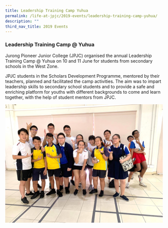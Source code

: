 ```yaml
---
title: Leadership Training Camp Yuhua
permalink: /life-at-jpjc/2019-events/leadership-training-camp-yuhua/
description: ""
third_nav_title: 2019 Events
---
```

### **Leadership Training Camp @ Yuhua**
Jurong Pioneer Junior College (JPJC) organised the annual Leadership Training Camp @ Yuhua on 10 and 11 June for students from secondary schools in the West Zone.

JPJC students in the Scholars Development Programme, mentored by their teachers, planned and facilitated the camp activities. The aim was to impart leadership skills to secondary school students and to provide a safe and enriching platform for youths with different backgrounds to come and learn together, with the help of student mentors from JPJC.

![](/images/yuhua%201.jpg)